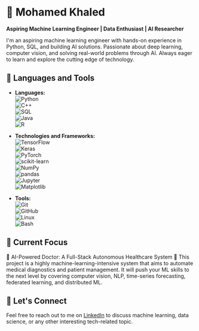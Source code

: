 # 🚀 Mohamed Khaled

**Aspiring Machine Learning Engineer | Data Enthusiast | AI Researcher**

I'm an aspiring machine learning engineer with hands-on experience in Python, SQL, and building AI solutions. Passionate about deep learning, computer vision, and solving real-world problems through AI. Always eager to learn and explore the cutting edge of technology.

## 🧰 Languages and Tools

- **Languages:**  
  ![Python](https://img.shields.io/badge/-Python-3776AB?style=flat&logo=python&logoColor=white)  
  ![C++](https://img.shields.io/badge/-C++-00599C?style=flat&logo=cplusplus&logoColor=white)  
  ![SQL](https://img.shields.io/badge/-SQL-006A4D?style=flat&logo=postgresql&logoColor=white)  
  ![Java](https://img.shields.io/badge/-Java-007396?style=flat&logo=java&logoColor=white)  
  ![R](https://img.shields.io/badge/-R-276DC3?style=flat&logo=r&logoColor=white)  

- **Technologies and Frameworks:**  
  ![TensorFlow](https://img.shields.io/badge/-TensorFlow-FF6F00?style=flat&logo=tensorflow&logoColor=white)  
  ![Keras](https://img.shields.io/badge/-Keras-D00000?style=flat&logo=keras&logoColor=white)  
  ![PyTorch](https://img.shields.io/badge/-PyTorch-EE4C2C?style=flat&logo=pytorch&logoColor=white)  
  ![scikit-learn](https://img.shields.io/badge/-scikit--learn-F7931E?style=flat&logo=scikit-learn&logoColor=white)  
  ![NumPy](https://img.shields.io/badge/-NumPy-013243?style=flat&logo=numpy&logoColor=white)  
  ![pandas](https://img.shields.io/badge/-pandas-150458?style=flat&logo=pandas&logoColor=white)  
  ![Jupyter](https://img.shields.io/badge/-Jupyter-F37626?style=flat&logo=jupyter&logoColor=white)  
  ![Matplotlib](https://img.shields.io/badge/-Matplotlib-005C5C?style=flat&logo=matplotlib&logoColor=white)

- **Tools:**  
  ![Git](https://img.shields.io/badge/-Git-F05032?style=flat&logo=git&logoColor=white)  
  ![GitHub](https://img.shields.io/badge/-GitHub-181717?style=flat&logo=github&logoColor=white)  
  ![Linux](https://img.shields.io/badge/-Linux-000000?style=flat&logo=linux&logoColor=white)  
  ![Bash](https://img.shields.io/badge/-Bash-4EAA25?style=flat&logo=gnu-bash&logoColor=white)  

## 🌱 Current Focus

🚀 AI-Powered Doctor: A Full-Stack Autonomous Healthcare System 🚀
This project is a highly machine-learning-intensive system that aims to automate medical diagnostics and patient management. It will push your ML skills to the next level by covering computer vision, NLP, time-series forecasting, federated learning, and distributed ML.

## 🤝 Let's Connect

Feel free to reach out to me on [LinkedIn](https://www.linkedin.com/in/mohamed-khaled-5928b0319) to discuss machine learning, data science, or any other interesting tech-related topic.
